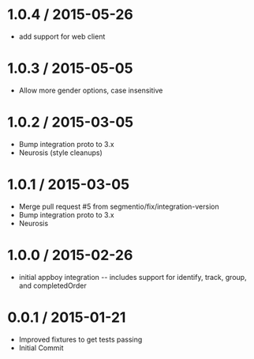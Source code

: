 
1.0.4 / 2015-05-26
==================

  * add support for web client

1.0.3 / 2015-05-05
==================

  * Allow more gender options, case insensitive

1.0.2 / 2015-03-05
==================

  * Bump integration proto to 3.x
  * Neurosis (style cleanups)

1.0.1 / 2015-03-05
==================

  * Merge pull request #5 from segmentio/fix/integration-version
  * Bump integration proto to 3.x
  * Neurosis

1.0.0 / 2015-02-26
==================

  * initial appboy integration -- includes support for identify, track, group, and completedOrder

0.0.1 / 2015-01-21
==================

  * Improved fixtures to get tests passing
  * Initial Commit

